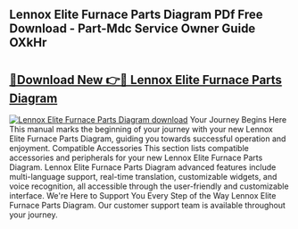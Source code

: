 ## Lennox Elite Furnace Parts Diagram PDf Free Download - Part-Mdc Service Owner Guide OXkHr

# <h2><a href="http://dfm6jz.blite.top/?on=Lennox+Elite+Furnace+Parts+Diagram">🔗Download New 👉🔴 Lennox Elite Furnace Parts Diagram</a></h2>

[![Lennox Elite Furnace Parts Diagram download](https://i.imgur.com/lujVjoI.png)](http://dfm6jz.blite.top/?on=Lennox+Elite+Furnace+Parts+Diagram)
Your Journey Begins Here This manual marks the beginning of your journey with your new Lennox Elite Furnace Parts Diagram, guiding you towards successful operation and enjoyment. Compatible Accessories This section lists compatible accessories and peripherals for your new Lennox Elite Furnace Parts Diagram. Lennox Elite Furnace Parts Diagram advanced features include multi-language support, real-time translation, customizable widgets, and voice recognition, all accessible through the user-friendly and customizable interface. We're Here to Support You Every Step of the Way Lennox Elite Furnace Parts Diagram. Our customer support team is available throughout your journey.
